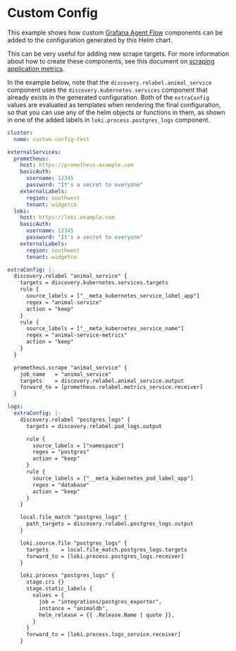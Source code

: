 # Custom Config

This example shows how custom [Grafana Agent Flow](https://grafana.com/docs/agent/latest/flow/) components can be added to the configuration generated by this Helm chart.

This can be very useful for adding new scrape targets. For more information about how to create these components, see this document on [scraping application metrics](../../charts/k8s-monitoring/docs/ScrapeApplicationMetrics.md).

In the example below, note that the `discovery.relabel.animal_service` component uses the `discovery.kubernetes.services` component that already exists in the generated configuration. Both of the `extraConfig` values are evaluated as templates when rendering the final configuration, so that you can use any of the helm objects or functions in them, as shown in one of the added labels in `loki.process.postgres_logs` component.

```yaml
cluster:
  name: custom-config-test

externalServices:
  prometheus:
    host: https://prometheus.example.com
    basicAuth:
      username: 12345
      password: "It's a secret to everyone"
    externalLabels:
      region: southwest
      tenant: widgetco
  loki:
    host: https://loki.example.com
    basicAuth:
      username: 12345
      password: "It's a secret to everyone"
    externalLabels:
      region: southwest
      tenant: widgetco

extraConfig: |-
  discovery.relabel "animal_service" {
    targets = discovery.kubernetes.services.targets
    rule {
      source_labels = ["__meta_kubernetes_service_label_app"]
      regex = "animal-service"
      action = "keep"
    }
    rule {
      source_labels = ["__meta_kubernetes_service_name"]
      regex = "animal-service-metrics"
      action = "keep"
    }
  }

  prometheus.scrape "animal_service" {
    job_name   = "animal_service"
    targets    = discovery.relabel.animal_service.output
    forward_to = [prometheus.relabel.metrics_service.receiver]
  }

logs:
  extraConfig: |-
    discovery.relabel "postgres_logs" {
      targets = discovery.relabel.pod_logs.output

      rule {
        source_labels = ["namespace"]
        regex = "postgres"
        action = "keep"
      }
      rule {
        source_labels = ["__meta_kubernetes_pod_label_app"]
        regex = "database"
        action = "keep"
      }
    }

    local.file_match "postgres_logs" {
      path_targets = discovery.relabel.postgres_logs.output
    }

    loki.source.file "postgres_logs" {
      targets    = local.file_match.postgres_logs.targets
      forward_to = [loki.process.postgres_logs.receiver]
    }

    loki.process "postgres_logs" {
      stage.cri {}
      stage.static_labels {
        values = {
          job = "integrations/postgres_exporter",
          instance = "animaldb",
          helm_release = {{ .Release.Name | quote }},
        }
      }
      forward_to = [loki.process.logs_service.receiver]
    }
```
